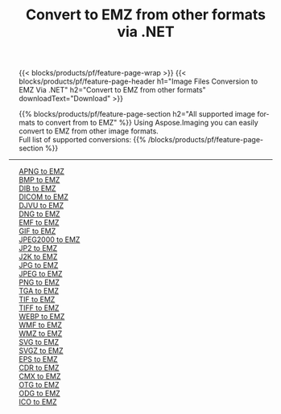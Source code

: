 ﻿---
title: Convert to EMZ from other formats via .NET 
weight: 3920
url: /net/conversion/to/emz 
lang: en
langdirlevel: 2
locales: zh-hans,ja,it,ru,de,es,fr,nl,id,lt,pl,pt,vi,tr,ko,zh-hant,ar,hi,th,sv,cs,uk,he
description: Using Aspose.Imaging you can easily convert to EMZ from other formats
---

{{< blocks/products/pf/feature-page-wrap >}}
{{< blocks/products/pf/feature-page-header h1="Image Files Conversion to EMZ Via .NET" h2="Convert to EMZ from other formats" downloadText="Download" >}}


{{% blocks/products/pf/feature-page-section  h2="All supported image formats to convert from to EMZ" %}}
Using Aspose.Imaging you can easily convert to EMZ from other image formats.
<br/>
Full list of supported conversions:
{{% /blocks/products/pf/feature-page-section %}}
<div class="container-fluid productfamilypage bg-gray">
    <div class="convertypes bg-gray agp-content section">
        <div class="container">
		<hr style="margin-left:-20px;"/>
		<div class="row other-converters">
		    <div class='col-md-2 other-converter remove-lp remove-rp'><a href="/imaging/net/conversion/apng-to-emz" >APNG to EMZ</a></div>
<div class='col-md-2 other-converter remove-lp remove-rp'><a href="/imaging/net/conversion/bmp-to-emz" >BMP to EMZ</a></div>
<div class='col-md-2 other-converter remove-lp remove-rp'><a href="/imaging/net/conversion/dib-to-emz" >DIB to EMZ</a></div>
<div class='col-md-2 other-converter remove-lp remove-rp'><a href="/imaging/net/conversion/dicom-to-emz" >DICOM to EMZ</a></div>
<div class='col-md-2 other-converter remove-lp remove-rp'><a href="/imaging/net/conversion/djvu-to-emz" >DJVU to EMZ</a></div>
<div class='col-md-2 other-converter remove-lp remove-rp'><a href="/imaging/net/conversion/dng-to-emz" >DNG to EMZ</a></div>
<div class='col-md-2 other-converter remove-lp remove-rp'><a href="/imaging/net/conversion/emf-to-emz" >EMF to EMZ</a></div>
<div class='col-md-2 other-converter remove-lp remove-rp'><a href="/imaging/net/conversion/gif-to-emz" >GIF to EMZ</a></div>
<div class='col-md-2 other-converter remove-lp remove-rp'><a href="/imaging/net/conversion/jpeg2000-to-emz" >JPEG2000 to EMZ</a></div>
<div class='col-md-2 other-converter remove-lp remove-rp'><a href="/imaging/net/conversion/jp2-to-emz" >JP2 to EMZ</a></div>
<div class='col-md-2 other-converter remove-lp remove-rp'><a href="/imaging/net/conversion/j2k-to-emz" >J2K to EMZ</a></div>
<div class='col-md-2 other-converter remove-lp remove-rp'><a href="/imaging/net/conversion/jpg-to-emz" >JPG to EMZ</a></div>
<div class='col-md-2 other-converter remove-lp remove-rp'><a href="/imaging/net/conversion/jpeg-to-emz" >JPEG to EMZ</a></div>
<div class='col-md-2 other-converter remove-lp remove-rp'><a href="/imaging/net/conversion/png-to-emz" >PNG to EMZ</a></div>
<div class='col-md-2 other-converter remove-lp remove-rp'><a href="/imaging/net/conversion/tga-to-emz" >TGA to EMZ</a></div>
<div class='col-md-2 other-converter remove-lp remove-rp'><a href="/imaging/net/conversion/tif-to-emz" >TIF to EMZ</a></div>
<div class='col-md-2 other-converter remove-lp remove-rp'><a href="/imaging/net/conversion/tiff-to-emz" >TIFF to EMZ</a></div>
<div class='col-md-2 other-converter remove-lp remove-rp'><a href="/imaging/net/conversion/webp-to-emz" >WEBP to EMZ</a></div>
<div class='col-md-2 other-converter remove-lp remove-rp'><a href="/imaging/net/conversion/wmf-to-emz" >WMF to EMZ</a></div>
<div class='col-md-2 other-converter remove-lp remove-rp'><a href="/imaging/net/conversion/wmz-to-emz" >WMZ to EMZ</a></div>
<div class='col-md-2 other-converter remove-lp remove-rp'><a href="/imaging/net/conversion/svg-to-emz" >SVG to EMZ</a></div>
<div class='col-md-2 other-converter remove-lp remove-rp'><a href="/imaging/net/conversion/svgz-to-emz" >SVGZ to EMZ</a></div>
<div class='col-md-2 other-converter remove-lp remove-rp'><a href="/imaging/net/conversion/eps-to-emz" >EPS to EMZ</a></div>
<div class='col-md-2 other-converter remove-lp remove-rp'><a href="/imaging/net/conversion/cdr-to-emz" >CDR to EMZ</a></div>
<div class='col-md-2 other-converter remove-lp remove-rp'><a href="/imaging/net/conversion/cmx-to-emz" >CMX to EMZ</a></div>
<div class='col-md-2 other-converter remove-lp remove-rp'><a href="/imaging/net/conversion/otg-to-emz" >OTG to EMZ</a></div>
<div class='col-md-2 other-converter remove-lp remove-rp'><a href="/imaging/net/conversion/odg-to-emz" >ODG to EMZ</a></div>
<div class='col-md-2 other-converter remove-lp remove-rp'><a href="/imaging/net/conversion/ico-to-emz" >ICO to EMZ</a></div>
                </div>
        </div>
    </div>
</div>
<br/>

